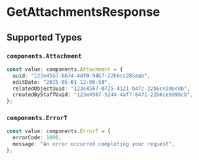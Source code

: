 # GetAttachmentsResponse


## Supported Types

### `components.Attachment`

```typescript
const value: components.Attachment = {
  uuid: "123e4567-bb74-4df0-9467-22b6cc285aab",
  editDate: "2025-05-01 12:00:00",
  relatedObjectUuid: "123e4567-0725-4121-b47c-22b6ce3dec0b",
  createdByStaffUuid: "123e4567-5244-4af7-8471-22b6ce5998cb",
};
```

### `components.ErrorT`

```typescript
const value: components.ErrorT = {
  errorCode: 1000,
  message: "An error occurred completing your request",
};
```

